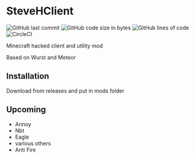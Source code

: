 # SteveHClient
![GitHub last commit](https://img.shields.io/github/last-commit/crazymoose77756/SteveHClient)
![GitHub code size in bytes](https://img.shields.io/github/languages/code-size/crazymoose77756/SteveHClient)
![GitHub lines of code](https://tokei.rs/b1/github/crazymoose77756/SteveHClient)
![CircleCI](https://circleci.com/gh/MeteorDevelopment/meteor-client/tree/master.svg?style=svg)

Minecraft hacked client and utility mod


Based on Wurst and Meteor

## Installation
Download from releases and put in mods folder

## Upcoming
- Annoy
- Nbt
- Eagle
- various others
- Anti Fire
